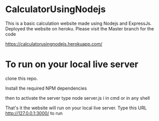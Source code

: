 # CalculatorUsingNodejs
This is a basic calculation website made using Nodejs and ExpressJs. Deployed the website on heroku.
Please visit the Master branch for the code

https://calculatorusingnodejs.herokuapp.com/

# To run on your local live server

clone this repo.

Install the required NPM dependencies

then to activate the server type node server.js i in cmd or in any shell

That's it the website will run on your local live server. Type this URL http://127.0.0.1:3000/ to run
